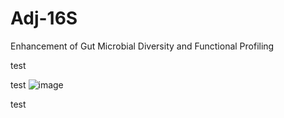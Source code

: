 # Adj-16S
Enhancement of Gut Microbial Diversity and Functional Profiling


test

test
![image](https://github.com/user-attachments/assets/9bc33b13-c0bd-4a16-8e85-a2cd6cc896eb)

test
